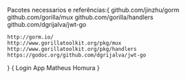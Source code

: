 Pacotes necessarios e referências:{
    github.com/jinzhu/gorm
    github.com/gorilla/mux
    github.com/gorilla/handlers
    github.com/dgrijalva/jwt-go

    http://gorm.io/
    http://www.gorillatoolkit.org/pkg/mux
    http://www.gorillatoolkit.org/pkg/handlers
    https://godoc.org/github.com/dgrijalva/jwt-go
}
 {
     Login App
     Matheus Homura
 }